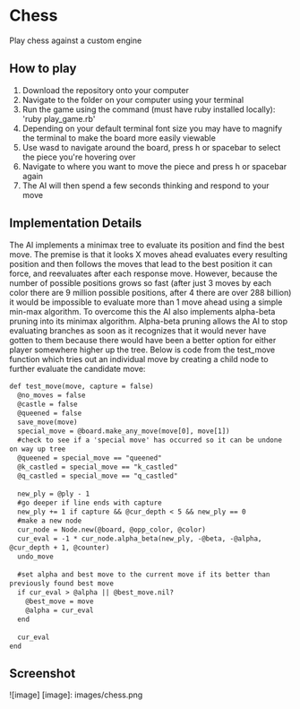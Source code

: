 # Chess

Play chess against a custom engine

## How to play

1. Download the repository onto your computer
2. Navigate to the folder on your computer using your terminal
3. Run the game using the command (must have ruby installed locally): 'ruby play_game.rb'
4. Depending on your default terminal font size you may have to magnify the terminal to make the board more easily viewable
5. Use wasd to navigate around the board, press h or spacebar to select the piece you're hovering over
6. Navigate to where you want to move the piece and press h or spacebar again
7. The AI will then spend a few seconds thinking and respond to your move

## Implementation Details

The AI implements a minimax tree to evaluate its position and find the best move. The premise is that it looks X moves ahead evaluates every resulting position and then follows the moves that lead to the best position it can force, and reevaluates after each response move.  However, because the number of possible positions grows so fast (after just 3 moves by each color there are 9 million possible positions, after 4 there are over 288 billion) it would be impossible to evaluate more than 1 move ahead using a simple min-max algorithm. To overcome this the AI also implements alpha-beta pruning into its minimax algorithm. Alpha-beta pruning allows the AI to stop evaluating branches as soon as it recognizes that it would never have gotten to them because there would have been a better option for either player somewhere higher up the tree. Below is code from the test_move function which tries out an individual move by creating a child node to further evaluate the candidate move:

```
def test_move(move, capture = false)
  @no_moves = false
  @castle = false
  @queened = false
  save_move(move)
  special_move = @board.make_any_move(move[0], move[1])
  #check to see if a 'special move' has occurred so it can be undone on way up tree
  @queened = special_move == "queened"
  @k_castled = special_move == "k_castled"
  @q_castled = special_move == "q_castled"

  new_ply = @ply - 1
  #go deeper if line ends with capture
  new_ply += 1 if capture && @cur_depth < 5 && new_ply == 0
  #make a new node
  cur_node = Node.new(@board, @opp_color, @color)
  cur_eval = -1 * cur_node.alpha_beta(new_ply, -@beta, -@alpha, @cur_depth + 1, @counter)
  undo_move

  #set alpha and best move to the current move if its better than previously found best move
  if cur_eval > @alpha || @best_move.nil?
    @best_move = move
    @alpha = cur_eval
  end

  cur_eval
end
```

## Screenshot

![image]
[image]: images/chess.png
